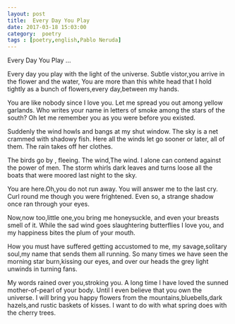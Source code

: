 ```yaml
---
layout: post 
title:  Every Day You Play
date: 2017-03-18 15:03:00 
category:  poetry
tags : [poetry,english,Pablo Neruda]
---
```


Every  Day You Play ...

Every day you play with the light of the universe.
Subtle vistor,you arrive in the flower and the water,
You are more than this white head that I hold tightly
as a bunch of flowers,every day,between my hands.

You are like nobody since I love you.
Let me spread you out among yellow garlands.
Who writes your name in letters of smoke among the stars of the south?
Oh let me remember you as you were before you existed.

Suddenly the wind howls and bangs at my shut window.
The sky is a net crammed with shadowy fish.
Here all the winds let go sooner or later, all of them.
The rain takes off her clothes.

The birds go by , fleeing.
The wind,The wind.
I alone can contend against the power of men.
The storm whirls dark leaves
and turns loose all the boats that were moored last night to the sky.

You are here.Oh,you do not run away.
You will answer me to the last cry.
Curl round me though you were frightened.
Even so, a strange shadow once ran through  your eyes.

Now,now too,little one,you bring me honeysuckle,
and even your breasts smell of it.
While the sad wind goes slaughtering butterflies
I love you, and my happiness bites the plum of your mouth.

How you must have suffered getting accustomed to me,
my savage,solitary soul,my name that sends them all running.
So many times we have seen the morning star burn,kissing our eyes,
and over our heads the grey light unwinds in turning fans.

My words rained over you,stroking you.
A long time I have loved the sunned mother-of-pearl of your body.
Until I even believe that you own the universe.
I will bring you happy flowers from the mountains,bluebells,dark hazels,and
rustic baskets of kisses.
I want to do with what spring does with the cherry trees.